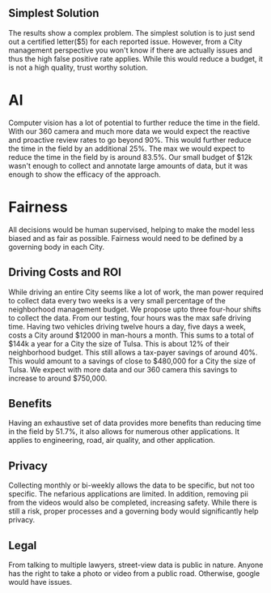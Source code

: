 ## Simplest Solution
The results show a complex problem.  The simplest solution is to just send out a certified letter($5) for each reported issue. However, from a City management perspective you won't know if there are actually issues and thus the high false positive rate applies.  While this would reduce a budget, it is not a high quality, trust worthy solution.

# AI
Computer vision has a lot of potential to further reduce the time in the field. With our 360 camera and much more data we would expect the reactive and proactive review rates to go beyond 90%.  This would further reduce the time in the field by an additional 25%.  The max we would expect to reduce the time in the field by is around 83.5%.  Our small budget of $12k wasn't enough to collect and annotate large amounts of data, but it was enough to show the efficacy of the approach.

# Fairness
All decisions would be human supervised, helping to make the model less biased and as fair as possible.  Fairness would need to be defined by a governing body in each City. 

## Driving Costs and ROI
While driving an entire City seems like a lot of work, the man power required to collect data every two weeks is a very small percentage of the neighborhood management budget.  We propose upto three four-hour shifts to collect the data. From our testing, four hours was the max safe driving time.  Having two vehicles driving twelve hours a day, five days a week, costs a City around $12000 in man-hours a month.  This sums to a total of $144k a year for a City the size of Tulsa.  This is about 12% of their neighborhood budget.  This still allows a tax-payer savings of around 40%.  This would amount to a savings of close to $480,000 for a City the size of Tulsa. We expect with more data and our 360 camera this savings to increase to around $750,000.

## Benefits
Having an exhaustive set of data provides more benefits than reducing time in the field by 51.7%, it also allows for numerous other applications.  It applies to engineering, road, air quality, and other application.

## Privacy
Collecting monthly or bi-weekly allows the data to be specific, but not too specific. The nefarious applications are limited.  In addition, removing pii from the videos would also be completed, increasing safety.  While there is still a risk, proper processes and a governing body would significantly help privacy.

## Legal
From talking to multiple lawyers, street-view data is public in nature.  Anyone has the right to take a photo or video from a public road.  Otherwise, google would have issues. 